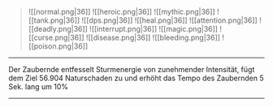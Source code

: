 > ![[normal.png|36]] ![[heroic.png|36]] ![[mythic.png|36]]
> ![[tank.png|36]] ![[dps.png|36]] ![[heal.png|36]]
> ![[attention.png|36]] ![[deadly.png|36]] ![[interrupt.png|36]]
> ![[magic.png|36]] ![[curse.png|36]] ![[disease.png|36]] ![[bleeding.png|36]] ![[poison.png|36]] 

***
Der Zaubernde entfesselt Sturmenergie von zunehmender Intensität, fügt dem Ziel 56.904 Naturschaden zu und erhöht das Tempo des Zaubernden 5 Sek. lang um 10%

***